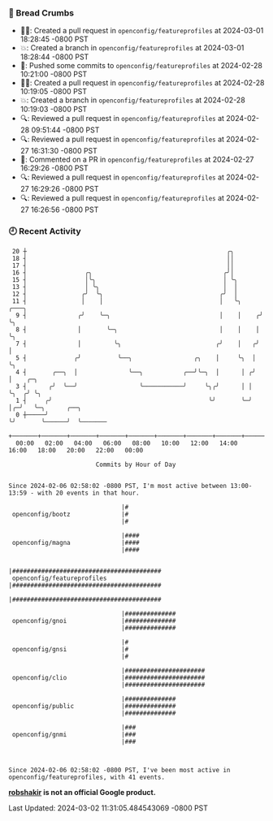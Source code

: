 ### 🍞 Bread Crumbs

 * ✍🏼: Created a pull request in `openconfig/featureprofiles` at 2024-03-01 18:28:45 -0800 PST
 * 💥: Created a branch in `openconfig/featureprofiles` at 2024-03-01 18:28:44 -0800 PST
 * 🚢: Pushed some commits to `openconfig/featureprofiles` at 2024-02-28 10:21:00 -0800 PST
 * ✍🏼: Created a pull request in `openconfig/featureprofiles` at 2024-02-28 10:19:05 -0800 PST
 * 💥: Created a branch in `openconfig/featureprofiles` at 2024-02-28 10:19:03 -0800 PST
 * 🔍: Reviewed a pull request in  `openconfig/featureprofiles` at 2024-02-28 09:51:44 -0800 PST
 * 🔍: Reviewed a pull request in  `openconfig/featureprofiles` at 2024-02-27 16:31:30 -0800 PST
 * 💬: Commented on a PR in  `openconfig/featureprofiles` at 2024-02-27 16:29:26 -0800 PST
 * 🔍: Reviewed a pull request in  `openconfig/featureprofiles` at 2024-02-27 16:29:26 -0800 PST
 * 🔍: Reviewed a pull request in  `openconfig/featureprofiles` at 2024-02-27 16:26:56 -0800 PST

### 🕘 Recent Activity
```
 20 ┼                                                       ╭╮
 18 ┤                                                       ││
 17 ┤                                                       ││
 16 ┤                ╭╮                                    ╭╯│
 15 ┤                │╰╮                                   │ ╰╮
 13 ┤                │ ╰╮                                  │  │
 12 ┤               ╭╯  ╰╮                                ╭╯  │
 11 ┤               │    │                                │   ╰╮     ╭───╮
  9 ┤              ╭╯    ╰─╮                              │    │    ╭╯   ╰╮
  8 ┤              │       ╰─╮                            │    │    │     ╰╮
  7 ┤              │         ╰╮                          ╭╯    │   ╭╯      │
  5 ┤             ╭╯          ╰──╮                 ╭╮    │     ╰╮  │       ╰╮
  4 ┤       ╭──╮  │              ╰──╮           ╭──╯╰─╮  │      │ ╭╯        │    ╭─╮
  3 ┤      ╭╯  ╰──╯                 ╰───────────╯     ╰╮╭╯      │ │         ╰╮  ╭╯ ╰╮
  1 ┤     ╭╯                                           ╰╯       ╰─╯          │╭─╯   ╰─╮      ╭──╮
  0 ┼─────╯                                                                  ╰╯       ╰──────╯  ╰───────
    +───────+───────+───────+───────+───────+───────+───────+───────+───────+───────+───────+───────+────
  00:00   02:00   04:00   06:00   08:00   10:00   12:00   14:00   16:00   18:00   20:00   22:00   00:00   

						Commits by Hour of Day


Since 2024-02-06 02:58:02 -0800 PST, I'm most active between 13:00-13:59 - with 20 events in that hour.

```



```
                               |#
 openconfig/bootz              |#
                               |#

                               |####
 openconfig/magna              |####
                               |####

                               |#########################################
 openconfig/featureprofiles    |#########################################
                               |#########################################

                               |##############
 openconfig/gnoi               |##############
                               |##############

                               |#
 openconfig/gnsi               |#
                               |#

                               |######################
 openconfig/clio               |######################
                               |######################

                               |##############
 openconfig/public             |##############
                               |##############

                               |###
 openconfig/gnmi               |###
                               |###



Since 2024-02-06 02:58:02 -0800 PST, I've been most active in openconfig/featureprofiles, with 41 events.

```
**[robshakir](mailto:robjs@google.com) is not an official Google product.**  


Last Updated: 2024-03-02 11:31:05.484543069 -0800 PST
